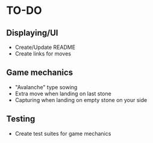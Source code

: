 # TO-DO

## Displaying/UI
- Create/Update README
- Create links for moves

## Game mechanics

- "Avalanche" type sowing
- Extra move when landing on last stone
- Capturing when landing on empty stone on your side

## Testing

- Create test suites for game mechanics

